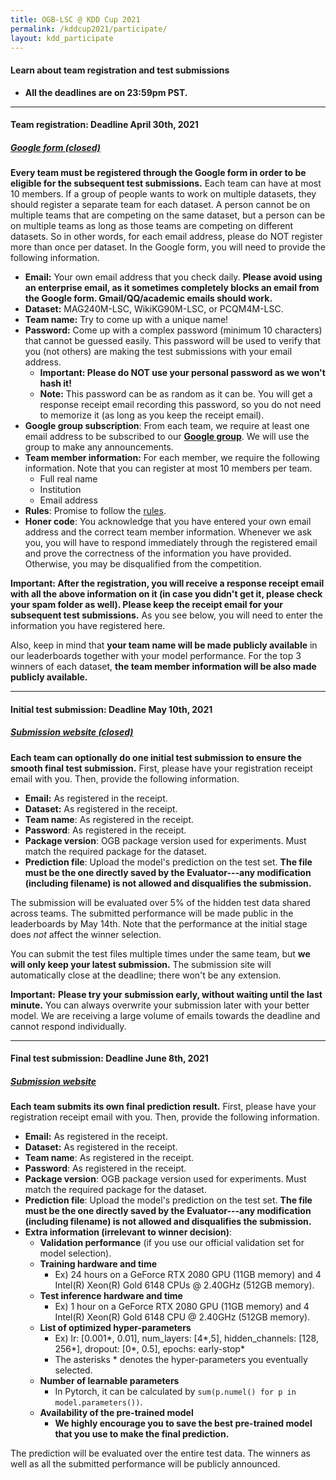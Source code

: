 ```yaml
---
title: OGB-LSC @ KDD Cup 2021
permalink: /kddcup2021/participate/
layout: kdd_participate
---
```


#### **Learn about team registration and test submissions**  
- **All the deadlines are on 23:59pm PST.** 

<a name="registration"/>

-------

#### **Team registration**: Deadline April 30th, 2021
##### **[Google form (closed)](https://docs.google.com/forms/d/e/1FAIpQLSep990DhDqzkz8DZ4_6LU9aqbpk9iua2cniPAg7v-7GY4Jpwg/viewform)**
**Every team must be registered through the Google form in order to be eligible for the subsequent test submissions.** 
Each team can have at most 10 members. If a group of people wants to work on multiple datasets, they should register a separate team for each dataset. A person cannot be on multiple teams that are competing on the same dataset, but a person can be on multiple teams as long as those teams are competing on different datasets. So in other words, for each email address, please do NOT register more than once per dataset. 
In the Google form, you will need to provide the following information. 

- **Email:** Your own email address that you check daily. **Please avoid using an enterprise email, as it sometimes completely blocks an email from the Google form. Gmail/QQ/academic emails should work.**
- **Dataset:** MAG240M-LSC, WikiKG90M-LSC, or PCQM4M-LSC.
- **Team name:** Try to come up with a unique name!
- **Password:** Come up with a complex password (minimum 10 characters) that cannot be guessed easily. This password will be used to verify that you (not others) are making the test submissions with your email address.
    - **Important: Please do NOT use your personal password as we won't hash it!** 
    - **Note:** This password can be as random as it can be. You will get a response receipt email recording this password, so you do not need to memorize it (as long as you keep the receipt email).
- **Google group subscription**: From each team, we require at least one email address to be subscribed to our **[Google group](https://groups.google.com/g/open-graph-benchmark)**. We will use the group to make any announcements.
- **Team member information:** For each member, we require the following information. Note that you can register at most 10 members per team.
    - Full real name
    - Institution
    - Email address
- **Rules**: Promise to follow the [rules](../rules).
- **Honer code**: You acknowledge that you have entered your own email address and the correct team member information. Whenever we ask you, you will have to respond immediately through the registered email and prove the correctness of the information you have provided. Otherwise, you may be disqualified from the competition.

**Important: After the registration, you will receive a response receipt email with all the above information on it (in case you didn't get it, please check your spam folder as well). Please keep the receipt email for your subsequent test submissions.**
As you see below, you will need to enter the information you have registered here.

Also, keep in mind that **your team name will be made publicly available** in our leaderboards together with your model performance. For the top 3 winners of each dataset, **the team member information will be also made publicly available.**

<a name="initial"/>

-------

#### **Initial test submission**: Deadline May 10th, 2021
##### **[Submission website (closed)](https://ogb-save.stanford.edu/initial/)**
**Each team can optionally do one initial test submission to ensure the smooth final test submission.**
First, please have your registration receipt email with you.
Then, provide the following information.

- **Email:** As registered in the receipt.
- **Dataset:** As registered in the receipt.
- **Team name**: As registered in the receipt.
- **Password**: As registered in the receipt.
- **Package version**: OGB package version used for experiments. Must match the required package for the dataset.
- **Prediction file**: Upload the model's prediction on the test set. **The file must be the one directly saved by the Evaluator---any modification (including filename) is not allowed and disqualifies the submission.**

The submission will be evaluated over 5% of the hidden test data shared across teams. The submitted performance will be made public in the leaderboards by May 14th. Note that the performance at the initial stage does *not* affect the winner selection.

You can submit the test files multiple times under the same team, but **we will only keep your latest submission.** The submission site will automatically close at the deadline; there won't be any extension. 

**Important:** **Please try your submission early, without waiting until the last minute.** You can always overwrite your submission later with your better model. We are receiving a large volume of emails towards the deadline and cannot respond individually.


-------

<a name="final"/>

#### **Final test submission**: Deadline June 8th, 2021
##### **[Submission website](https://ogb-save.stanford.edu/final/)**
**Each team submits its own final prediction result.**
First, please have your registration receipt email with you.
Then, provide the following information.

- **Email:** As registered in the receipt.
- **Dataset:** As registered in the receipt.
- **Team name**: As registered in the receipt.
- **Password**: As registered in the receipt.
- **Package version**: OGB package version used for experiments. Must match the required package for the dataset.
- **Prediction file**: Upload the model's prediction on the test set. **The file must be the one directly saved by the Evaluator---any modification (including filename) is not allowed and disqualifies the submission.**
- **Extra information (irrelevant to winner decision)**:
    - **Validation performance** (if you use our official validation set for model selection).
    - **Training hardware and time**
        - Ex) 24 hours on a GeForce RTX 2080 GPU (11GB memory) and 4 Intel(R) Xeon(R) Gold 6148 CPUs @ 2.40GHz (512GB memory).
    - **Test inference hardware and time**
        - Ex) 1 hour on a GeForce RTX 2080 GPU (11GB memory) and 4 Intel(R) Xeon(R) Gold 6148 CPU @ 2.40GHz (512GB memory).
    - **List of optimized hyper-parameters**
        - Ex) lr: [0.001*, 0.01], num_layers: [4*,5], hidden_channels: [128, 256*], dropout: [0*, 0.5], epochs: early-stop*
        - The asterisks \* denotes the hyper-parameters you eventually selected.
    - **Number of learnable parameters**
        - In Pytorch, it can be calculated by `sum(p.numel() for p in model.parameters())`.
    - **Availability of the pre-trained model**
        - **We highly encourage you to save the best pre-trained model that you use to make the final prediction.**

The prediction will be evaluated over the entire test data. The winners as well as all the submitted performance will be publicly announced.